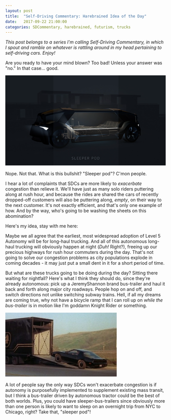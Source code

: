 ```yaml
---
layout: post
title:  "Self-Driving Commentary: Harebrained Idea of the Day"
date:   2017-09-22 21:00:00 
categories: SDCommentary, harebrained, futurism, trucks
---
```

*This post belongs to a series I'm calling Self-Driving Commentary, in which I spout and ramble on whatever is rattling around in my head pertaining to self-driving cars. Enjoy!*

Are you ready to have your mind blown? Too bad! Unless your answer was "no." In that case... good.

![sleeper pod](https://github.com/jeremy-shannon/jeremy-shannon.github.io/blob/master/images/harebrained/sleeper_pod.png?raw=true)

Nope. Not that. What is this bullshit? "Sleeper pod"? C'mon people. 

I hear a lot of complaints that SDCs are more likely to *exacerbate* congestion than relieve it. We'll have just as many solo riders puttering along at rush hour, and because the rides are shared the cars of recently dropped-off customers will also be puttering along, *empty*, on their way to the next customer. It's not exactly efficient, and that's only one example of how. And by the way, who's going to be washing the sheets on this abomination?

Here's my idea, stay with me here:

Maybe we all agree that the earliest, most widespread adoption of Level 5 Autonomy will be for long-haul trucking. And all of this autonomous long-haul trucking will obviously happen at night (*Duh!* Right?), freeing up our precious highways for rush hour commuters during the day. That's not going to solve our congestion problems as city populations explode in coming decades - it may just put a small dent in it for a short period of time.

But what are these trucks going to be doing during the day? Sitting there waiting for nightfall? Here's what I think they should do, since they're already autonomous: pick up a JeremyShannon brand bus-trailer and haul it back and forth along major city roadways. People hop on and off, and switch directions not unlike switching subway trains. Hell, if all my dreams are coming true, why not have a bicycle ramp that I can roll up on *while the bus-trailer* is in motion like I'm goddamn Knight Rider or something.

![kitt](https://github.com/jeremy-shannon/jeremy-shannon.github.io/blob/master/images/harebrained/kitt.jpg?raw=true)

A lot of people say the only way SDCs won't exacerbate congestion is if autonomy is purposefully implemented to supplement existing mass transit, but I think a bus-trailer driven by autonomous tractor could be the best of both worlds. Plus, you could have sleeper-bus-trailers since obviously more than one person is likely to want to sleep on an overnight trip from NYC to Chicago, right? Take that, "sleeper pod"!
